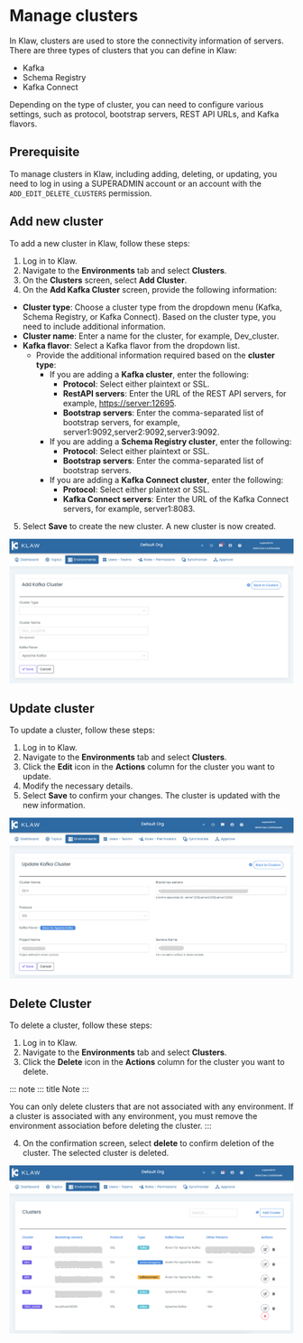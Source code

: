 # Manage clusters

In Klaw, clusters are used to store the connectivity information of
servers. There are three types of clusters that you can define in Klaw:

-   Kafka
-   Schema Registry
-   Kafka Connect

Depending on the type of cluster, you can need to configure various
settings, such as protocol, bootstrap servers, REST API URLs, and Kafka
flavors.

## Prerequisite

To manage clusters in Klaw, including adding, deleting, or updating, you
need to log in using a SUPERADMIN account or an account with the
`ADD_EDIT_DELETE_CLUSTERS` permission.

## Add new cluster

To add a new cluster in Klaw, follow these steps:

1.  Log in to Klaw.
2.  Navigate to the **Environments** tab and select **Clusters**.
3.  On the **Clusters** screen, select **Add Cluster**.
4.  On the **Add Kafka Cluster** screen, provide the following
    information:

-   **Cluster type**: Choose a cluster type from the dropdown menu
    (Kafka, Schema Registry, or Kafka Connect). Based on the cluster
    type, you need to include additional information.
-   **Cluster name**: Enter a name for the cluster, for example,
    Dev_cluster.
-   **Kafka flavor**: Select a Kafka flavor from the dropdown list.
    -   Provide the additional information required based on the
        **cluster type**:
        -   If you are adding a **Kafka cluster**, enter the following:
            -   **Protocol**: Select either plaintext or SSL.
            -   **RestAPI servers**: Enter the URL of the REST API
                servers, for example, <https://server:12695>.
            -   **Bootstrap servers**: Enter the comma-separated list of
                bootstrap servers, for example,
                server1:9092,server2:9092,server3:9092.
        -   If you are adding a **Schema Registry cluster**, enter the
            following:
            -   **Protocol**: Select either plaintext or SSL.
            -   **Bootstrap servers**: Enter the comma-separated list of
                bootstrap servers.
        -   If you are adding a **Kafka Connect cluster**, enter the
            following:
            -   **Protocol**: Select either plaintext or SSL.
            -   **Kafka Connect servers**: Enter the URL of the Kafka
                Connect servers, for example, server1:8083.

5.  Select **Save** to create the new cluster. A new cluster is now
    created.

![image](../../static/images/clusters/NewCluster.png)

## Update cluster

To update a cluster, follow these steps:

1.  Log in to Klaw.
2.  Navigate to the **Environments** tab and select **Clusters**.
3.  Click the **Edit** icon in the **Actions** column for the cluster
    you want to update.
4.  Modify the necessary details.
5.  Select **Save** to confirm your changes. The cluster is updated with
    the new information.

![image](../../static/images/clusters/UpdateCluster.png)

## Delete Cluster

To delete a cluster, follow these steps:

1.  Log in to Klaw.
2.  Navigate to the **Environments** tab and select **Clusters**.
3.  Click the **Delete** icon in the **Actions** column for the cluster
    you want to delete.

::: note
::: title
Note
:::

You can only delete clusters that are not associated with any
environment. If a cluster is associated with any environment, you must
remove the environment association before deleting the cluster.
:::

4.  On the confirmation screen, select **delete** to confirm deletion of
    the cluster. The selected cluster is deleted.

![image](../../static/images/clusters/Clusters.png)
